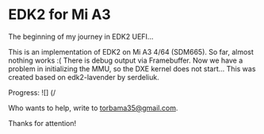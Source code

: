 # EDK2 for Mi A3

The beginning of my journey in EDK2 UEFI...

This is an implementation of EDK2 on Mi A3 4/64 (SDM665). So far, almost nothing works :( There is debug output via Framebuffer. Now we have a problem in initializing the MMU, so the DXE kernel does not start... This was created based on edk2-lavender by serdeliuk.

Progress:
![] (/

Who wants to help, write to torbama35@gmail.com.

Thanks for attention!
